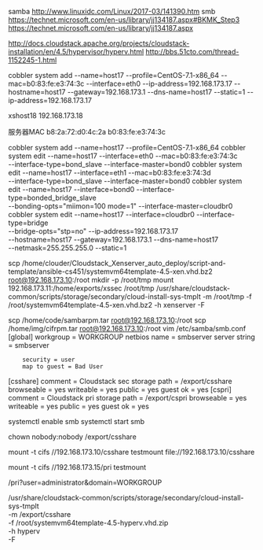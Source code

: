 samba
http://www.linuxidc.com/Linux/2017-03/141390.htm
smb
https://technet.microsoft.com/en-us/library/jj134187.aspx#BKMK_Step3
https://technet.microsoft.com/en-us/library/jj134187.aspx

http://docs.cloudstack.apache.org/projects/cloudstack-installation/en/4.5/hypervisor/hyperv.html
http://bbs.51cto.com/thread-1152245-1.html

cobbler system add --name=host17 --profile=CentOS-7.1-x86_64 --mac=b0:83:fe:e3:74:3c --interface=eth0 --ip-address=192.168.173.17 --hostname=host17 --gateway=192.168.173.1 --dns-name=host17 --static=1 --ip-address=192.168.173.17

xshost18 192.168.173.18

服务器MAC
b8:2a:72:d0:4c:2a
b0:83:fe:e3:74:3c

cobbler system add --name=host17 --profile=CentOS-7.1-x86_64
cobbler system edit --name=host17 --interface=eth0 --mac=b0:83:fe:e3:74:3c \
--interface-type=bond_slave --interface-master=bond0
cobbler system edit --name=host17 --interface=eth1 --mac=b0:83:fe:e3:74:3d \
--interface-type=bond_slave --interface-master=bond0
cobbler system edit --name=host17 --interface=bond0 --interface-type=bonded_bridge_slave \
--bonding-opts="miimon=100 mode=1" --interface-master=cloudbr0
cobbler system edit --name=host17 --interface=cloudbr0 --interface-type=bridge \
--bridge-opts="stp=no" --ip-address=192.168.173.17 \
--hostname=host17 --gateway=192.168.173.1 --dns-name=host17 \
--netmask=255.255.255.0 --static=1


scp /home/clouder/Cloudstack_Xenserver_auto_deploy/script-and-template/ansible-cs451/systemvm64template-4.5-xen.vhd.bz2 root@192.168.173.10:/root
mkdir -p /root/tmp
mount 192.168.173.11:/home/exports/xssec /root/tmp
/usr/share/cloudstack-common/scripts/storage/secondary/cloud-install-sys-tmplt -m /root/tmp -f /root/systemvm64template-4.5-xen.vhd.bz2 -h xenserver -F

scp /home/code/sambarpm.tar root@192.168.173.10:/root
scp /home/img/cifrpm.tar root@192.168.173.10:/root
vim /etc/samba/smb.conf
[global]
        workgroup = WORKGROUP
        netbios name = smbserver
        server string = smbserver

        security = user
        map to guest = Bad User

[csshare]
        comment = Cloudstack sec storage
        path = /export/csshare
        browseable = yes
        writeable = yes
        public = yes
        guest ok = yes
[cspri]
        comment = Cloudstack pri storage
        path = /export/cspri
        browseable = yes
        writeable = yes
        public = yes
        guest ok = yes


systemctl enable smb
systemctl start smb

chown nobody:nobody /export/csshare

mount  -t cifs //192.168.173.10/csshare testmount
file://192.168.173.10/csshare

mount  -t cifs //192.168.173.15/pri testmount

/pri?user=administrator&domain=WORKGROUP


/usr/share/cloudstack-common/scripts/storage/secondary/cloud-install-sys-tmplt \
-m /export/csshare \
-f /root/systemvm64template-4.5-hyperv.vhd.zip \
-h hyperv \
-F
